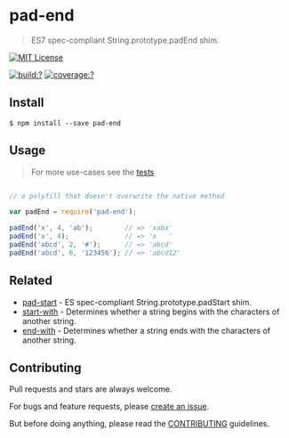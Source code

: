 # pad-end

> ES7 spec-compliant String.prototype.padEnd shim.


[![MIT License](https://img.shields.io/badge/license-MIT_License-green.svg?style=flat-square)](https://github.com/bubkoo/pad-end/blob/master/LICENSE)

[![build:?](https://img.shields.io/travis/bubkoo/pad-end/master.svg?style=flat-square)](https://travis-ci.org/bubkoo/pad-end)
[![coverage:?](https://img.shields.io/coveralls/bubkoo/pad-end/master.svg?style=flat-square)](https://coveralls.io/github/bubkoo/pad-end)


## Install

```
$ npm install --save pad-end 
```

## Usage

> For more use-cases see the [tests](https://github.com/bubkoo/pad-end/blob/master/test/spec/index.js)

```js

// a polyfill that doesn't overwrite the native method

var padEnd = require('pad-end');

padEnd('x', 4, 'ab');        // => 'xaba'
padEnd('x', 4);              // => 'x   '
padEnd('abcd', 2, '#');      // => 'abcd'
padEnd('abcd', 6, '123456'); // => 'abcd12'

```

## Related

- [pad-start](https://github.com/bubkoo/pad-start) - ES spec-compliant String.prototype.padStart shim.
- [start-with](https://github.com/bubkoo/start-with) - Determines whether a string begins with the characters of another string.
- [end-with](https://github.com/bubkoo/end-with) - Determines whether a string ends with the characters of another string.



## Contributing
 
Pull requests and stars are always welcome. 

For bugs and feature requests, please [create an issue](https://github.com/bubkoo/pad-end/issues).

But before doing anything, please read the [CONTRIBUTING](https://github.com/tunnckocore/starts-with/blob/master/CONTRIBUTING.md) guidelines.
